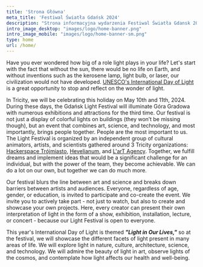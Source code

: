 ```yaml
---
title: 'Strona Główna'
meta_title: 'Festiwal Światła Gdańsk 2024'
description: "Strona informacyjna wydarzenia Festiwal Światła Gdansk 2024"
intro_image_desktop: "images/logo/home-banner.png"
intro_image_mobile: "images/logo/home-banner-sm.png"
type: home
url: /home/
---
```

Have you ever wondered how big of a role light plays in your life? Let's start with the fact that without the sun, there would be no life on Earth, and without inventions such as the kerosene lamp, light bulb, or laser, our civilization would not have developed. [UNESCO's International Day of Light](https://www.lightday.org/) is a great opportunity to stop and reflect on the wonder of light.

In Tricity, we will be celebrating this holiday on May 10th and 11th, 2024. During these days, the Gdańsk Light Festival will illuminate Góra Gradowa with numerous exhibitions and attractions for the third time. Our festival is not just a display of colorful lights on buildings (they won’t be missing though), but an event that combines art, science, and technology, and most importantly, brings people together. People are the most important to us. The Light Festival is organized by an independent group of cultural animators, artists, and scientists gathered around 3 Tricity organizations: [Hackerspace Trójmiasto](https://hs3.pl/), [Hevelianum](https://hevelianum.pl/), and [L'arT Agency](https://lartagency.com/pl). Together, we fulfill dreams and implement ideas that would be a significant challenge for an individual, but with the power of the team, they become achievable. We can do a lot on our own, but together we can do much more.

Our festival blurs the line between art and science and breaks down barriers between artists and audiences. Everyone, regardless of age, gender, or education, is invited to participate and co-create the event. We invite you to actively take part - not just to watch, but also to create and showcase your own projects. Here, every creator can present their own interpretation of light in the form of a show, exhibition, installation, lecture, or concert - because our Light Festival is open to everyone.

This year's International Day of Light is themed **_"Light in Our Lives,"_** so at the festival, we will showcase the different facets of light present in many areas of life. We will explore light in nature, culture, architecture, science, and technology. We will admire the beauty of light in art, observe lights of the cosmos, and contemplate how light affects our health and well-being.
